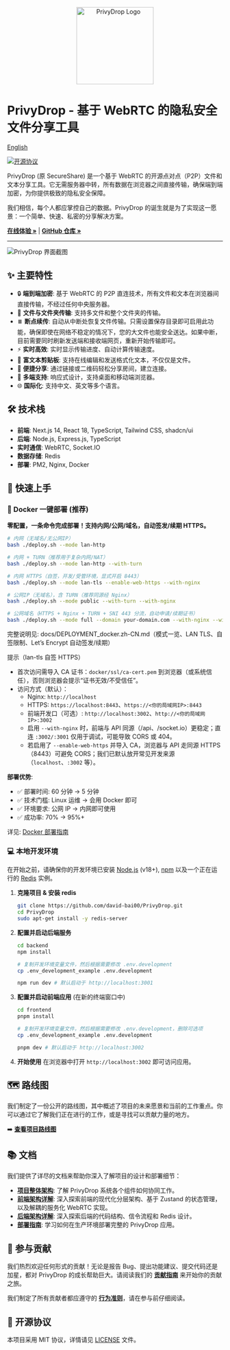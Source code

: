 <div align="center">
  <img src="frontend/public/logo.png" alt="PrivyDrop Logo" width="180" />
</div>

# PrivyDrop - 基于 WebRTC 的隐私安全文件分享工具

[English](./README.md)

[![开源协议](https://img.shields.io/badge/license-MIT-blue.svg)](./LICENSE)

PrivyDrop (原 SecureShare) 是一个基于 WebRTC 的开源点对点（P2P）文件和文本分享工具。它无需服务器中转，所有数据在浏览器之间直接传输，确保端到端加密，为你提供极致的隐私安全保障。

我们相信，每个人都应掌控自己的数据。PrivyDrop 的诞生就是为了实现这一愿景：一个简单、快速、私密的分享解决方案。

[**在线体验 »**](https://www.privydrop.app/) | [**GitHub 仓库 »**](https://github.com/david-bai00/PrivyDrop)

---

![PrivyDrop 界面截图](frontend/public/HowItWorks.gif)

## ✨ 主要特性

- 🔒 **端到端加密**: 基于 WebRTC 的 P2P 直连技术，所有文件和文本在浏览器间直接传输，不经过任何中央服务器。
- 📂 **文件与文件夹传输**: 支持多文件和整个文件夹的传输。
- ⏸️ **断点续传**: 自动从中断处恢复文件传输。只需设置保存目录即可启用此功能，确保即使在网络不稳定的情况下，您的大文件也能安全送达。如果中断，目前需要同时刷新发送端和接收端网页，重新开始传输即可。
- ⚡ **实时高效**: 实时显示传输进度、自动计算传输速度。
- 📝 **富文本剪贴板**: 支持在线编辑和发送格式化文本，不仅仅是文件。
- 🔗 **便捷分享**: 通过链接或二维码轻松分享房间，建立连接。
- 📱 **多端支持**: 响应式设计，支持桌面和移动端浏览器。
- 🌐 **国际化**: 支持中文、英文等多个语言。

## 🛠️ 技术栈

- **前端**: Next.js 14, React 18, TypeScript, Tailwind CSS, shadcn/ui
- **后端**: Node.js, Express.js, TypeScript
- **实时通信**: WebRTC, Socket.IO
- **数据存储**: Redis
- **部署**: PM2, Nginx, Docker

## 🚀 快速上手

### 🐳 Docker 一键部署 (推荐)

**零配置，一条命令完成部署！支持内网/公网/域名，自动签发/续期 HTTPS。**

```bash
# 内网（无域名/无公网IP）
bash ./deploy.sh --mode lan-http

# 内网 + TURN（推荐用于复杂内网/NAT）
bash ./deploy.sh --mode lan-http --with-turn

# 内网 HTTPS（自签，开发/受管环境，显式开启 8443）
bash ./deploy.sh --mode lan-tls --enable-web-https --with-nginx

# 公网IP（无域名），含 TURN（推荐同源经 Nginx）
bash ./deploy.sh --mode public --with-turn --with-nginx

# 公网域名（HTTPS + Nginx + TURN + SNI 443 分流，自动申请/续期证书）
bash ./deploy.sh --mode full --domain your-domain.com --with-nginx --with-turn --le-email you@domain.com
```

完整说明见: docs/DEPLOYMENT_docker.zh-CN.md（模式一览、LAN TLS、自签限制、Let’s Encrypt 自动签发/续期）

提示（lan-tls 自签 HTTPS）

- 首次访问需导入 CA 证书：`docker/ssl/ca-cert.pem` 到浏览器（或系统信任），否则浏览器会提示“证书无效/不受信任”。
- 访问方式（默认）：
  - Nginx: `http://localhost`
  - HTTPS: `https://localhost:8443`、`https://<你的局域网IP>:8443`
  - 前端开发口（可选）: `http://localhost:3002`、`http://<你的局域网IP>:3002`
  - 启用 `--with-nginx` 时，前端与 API 同源（/api、/socket.io）更稳定；直连 `:3002/:3001` 仅用于调试，可能导致 CORS 或 404。
  - 若启用了 `--enable-web-https` 并导入 CA，浏览器与 API 走同源 HTTPS（8443）可避免 CORS；我们已默认放开常见开发来源（`localhost`、`:3002` 等）。

**部署优势**:

- ✅ 部署时间: 60 分钟 → 5 分钟
- ✅ 技术门槛: Linux 运维 → 会用 Docker 即可
- ✅ 环境要求: 公网 IP → 内网即可使用
- ✅ 成功率: 70% → 95%+

详见: [Docker 部署指南](./docs/DEPLOYMENT_docker.zh-CN.md)

### 💻 本地开发环境

在开始之前，请确保你的开发环境已安装 [Node.js](https://nodejs.org/) (v18+), [npm](https://www.npmjs.com/) 以及一个正在运行的 [Redis](https://redis.io/) 实例。

1.  **克隆项目 & 安装 redis**

    ```bash
    git clone https://github.com/david-bai00/PrivyDrop.git
    cd PrivyDrop
    sudo apt-get install -y redis-server
    ```

2.  **配置并启动后端服务**

    ```bash
    cd backend
    npm install

    # 复制开发环境变量文件，然后根据需要修改 .env.development
    cp .env_development_example .env.development

    npm run dev # 默认启动于 http://localhost:3001
    ```

3.  **配置并启动前端应用** (在新的终端窗口中)

    ```bash
    cd frontend
    pnpm install

    # 复制开发环境变量文件，然后根据需要修改 .env.development，删除可选项
    cp .env_development_example .env.development

    pnpm dev # 默认启动于 http://localhost:3002
    ```

4.  **开始使用**
    在浏览器中打开 `http://localhost:3002` 即可访问应用。

## 🗺️ 路线图

我们制定了一份公开的路线图，其中概述了项目的未来愿景和当前的工作重点。你可以通过它了解我们正在进行的工作，或是寻找可以贡献力量的地方。

➡️ **[查看项目路线图](./ROADMAP.zh-CN.md)**

## 📚 文档

我们提供了详尽的文档来帮助你深入了解项目的设计和部署细节：

- [**项目整体架构**](./docs/ARCHITECTURE.zh-CN.md): 了解 PrivyDrop 系统各个组件如何协同工作。
- [**前端架构详解**](./docs/FRONTEND_ARCHITECTURE.zh-CN.md): 深入探索前端的现代化分层架构、基于 Zustand 的状态管理，以及解耦的服务化 WebRTC 实现。
- [**后端架构详解**](./docs/BACKEND_ARCHITECTURE.zh-CN.md): 深入探索后端的代码结构、信令流程和 Redis 设计。
- [**部署指南**](./docs/DEPLOYMENT.zh-CN.md): 学习如何在生产环境部署完整的 PrivyDrop 应用。

## 🤝 参与贡献

我们热烈欢迎任何形式的贡献！无论是报告 Bug、提出功能建议、提交代码还是加星，都对 PrivyDrop 的成长帮助巨大。请阅读我们的 [**贡献指南**](./.github/CONTRIBUTING.zh-CN.md) 来开始你的贡献之旅。

我们制定了所有贡献者都应遵守的 [**行为准则**](./.github/CODE_OF_CONDUCT.zh-CN.md)，请在参与前仔细阅读。

## 📄 开源协议

本项目采用 MIT 协议，详情请见 [LICENSE](./LICENSE) 文件。
